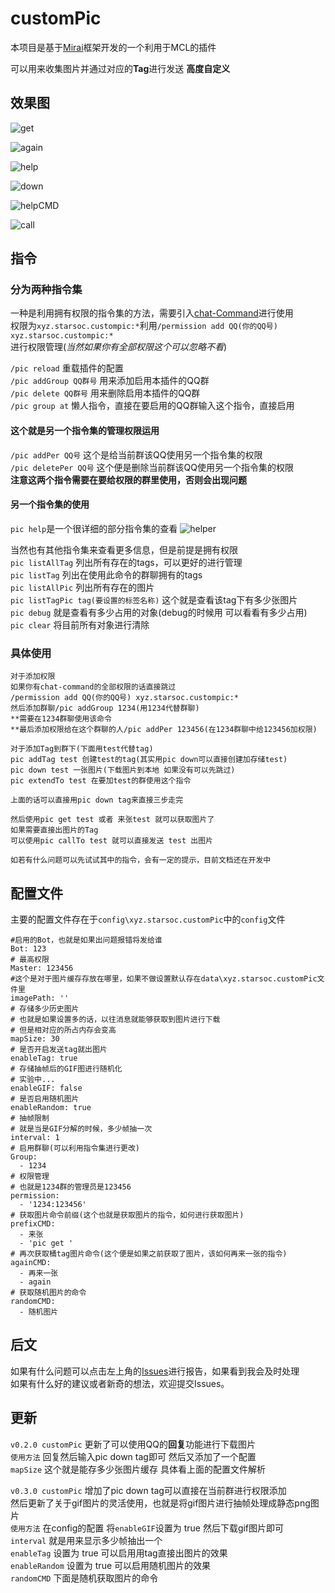 # customPic
本项目是基于[Mirai](https://github.com/mamoe/mirai)框架开发的一个利用于MCL的插件

可以用来收集图片并通过对应的**Tag**进行发送 **高度自定义** 


## 效果图
![get](/READMEPic/获取图片.png)

![again](/READMEPic/再来一张.png)

![help](/READMEPic/help.png)

![down](/READMEPic/down.png)

![helpCMD](/READMEPic/helpCMD.png)

![call](/READMEPic/call.png)

## 指令
### 分为两种指令集
一种是利用拥有权限的指令集的方法，需要引入[chat-Command](https://github.com/project-mirai/chat-command)进行使用  
权限为`xyz.starsoc.custompic:*`利用`/permission add QQ(你的QQ号) xyz.starsoc.custompic:*`   
进行权限管理(*当然如果你有全部权限这个可以忽略不看*)    

`/pic reload` 重载插件的配置   
`/pic addGroup QQ群号` 用来添加启用本插件的QQ群  
`/pic delete QQ群号` 用来删除启用本插件的QQ群  
`/pic group at` 懒人指令，直接在要启用的QQ群输入这个指令，直接启用  

#### 这个就是另一个指令集的管理权限运用
`/pic addPer QQ号` 这个是给当前群该QQ使用另一个指令集的权限    
`/pic deletePer QQ号` 这个便是删除当前群该QQ使用另一个指令集的权限   
**注意这两个指令需要在要给权限的群里使用，否则会出现问题**    

#### 另一个指令集的使用
`pic help`是一个很详细的部分指令集的查看
![helper](/READMEPic/help.png)  
    
当然也有其他指令集来查看更多信息，但是前提是拥有权限  
`pic listAllTag` 列出所有存在的tags，可以更好的进行管理  
`pic listTag` 列出在使用此命令的群聊拥有的tags    
`pic listAllPic` 列出所有存在的图片  
`pic listTagPic tag(要设置的标签名称)` 这个就是查看该tag下有多少张图片    
`pic debug` 就是查看有多少占用的对象(debug的时候用 可以看看有多少占用)      
`pic clear` 将目前所有对象进行清除    

### 具体使用
```
对于添加权限
如果你有chat-command的全部权限的话直接跳过 
/permission add QQ(你的QQ号) xyz.starsoc.custompic:*
然后添加群聊/pic addGroup 1234(用1234代替群聊)
**需要在1234群聊使用该命令    
**最后添加权限给在这个群聊的人/pic addPer 123456(在1234群聊中给123456加权限)

对于添加Tag到群下(下面用test代替tag)
pic addTag test 创建test的tag(其实用pic down可以直接创建加存储test)
pic down test 一张图片(下载图片到本地 如果没有可以先跳过)
pic extendTo test 在要加test的群使用这个指令

上面的话可以直接用pic down tag来直接三步走完

然后使用pic get test 或者 来张test 就可以获取图片了
如果需要直接出图片的Tag
可以使用pic callTo test 就可以直接发送 test 出图片

如若有什么问题可以先试试其中的指令，会有一定的提示，目前文档还在开发中
```
## 配置文件
主要的配置文件存在于`config\xyz.starsoc.customPic`中的`config`文件  
```
#启用的Bot，也就是如果出问题报错将发给谁
Bot: 123
# 最高权限
Master: 123456
#这个是对于图片缓存存放在哪里，如果不做设置默认存在data\xyz.starsoc.customPic文件里
imagePath: ''
# 存储多少历史图片
# 也就是如果设置多的话，以往消息就能够获取到图片进行下载
# 但是相对应的所占内存会变高
mapSize: 30
# 是否开启发送tag就出图片
enableTag: true
# 存储抽帧后的GIF图进行随机化
# 实验中...
enableGIF: false
# 是否启用随机图片
enableRandom: true
# 抽帧限制
# 就是当是GIF分解的时候，多少帧抽一次
interval: 1
# 启用群聊(可以利用指令集进行更改)
Group: 
  - 1234
# 权限管理
# 也就是1234群的管理员是123456
permission: 
  - '1234:123456'
# 获取图片命令前缀(这个也就是获取图片的指令，如何进行获取图片)
prefixCMD: 
  - 来张
  - 'pic get '
# 再次获取桶tag图片命令(这个便是如果之前获取了图片，该如何再来一张的指令)
againCMD: 
  - 再来一张
  - again
# 获取随机图片的命令
randomCMD: 
  - 随机图片
```

## 后文
如果有什么问题可以点击左上角的[Issues](https://github.com/Stars-OC/customPic/issues)进行报告，如果看到我会及时处理    
如果有什么好的建议或者新奇的想法，欢迎提交Issues。

## 更新
`v0.2.0 customPic` 更新了可以使用QQ的**回复**功能进行下载图片     
`使用方法` 回复然后输入pic down tag即可 然后又添加了一个配置  
`mapSize` 这个就是能存多少张图片缓存 具体看上面的配置文件解析    
        
`v0.3.0 customPic` 增加了pic down tag可以直接在当前群进行权限添加  
然后更新了关于gif图片的灵活使用，也就是将gif图片进行抽帧处理成静态png图片           
`使用方法` 在config的配置 将`enableGIF`设置为 true 然后下载gif图片即可    
`interval` 就是用来显示多少帧抽出一个    
`enableTag` 设置为 true 可以启用用tag直接出图片的效果    
`enableRandom` 设置为 true 可以启用随机图片的效果    
`randomCMD` 下面是随机获取图片的命令    

